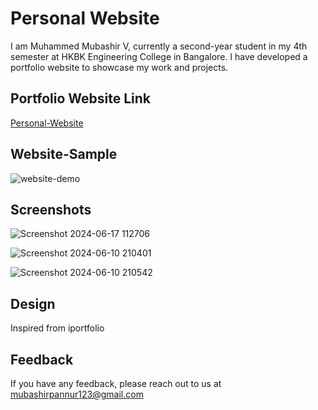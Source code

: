 
# Personal Website

I am Muhammed Mubashir V, currently a second-year student in my 4th semester at HKBK Engineering College in Bangalore. I have developed a portfolio website to showcase my work and projects.


## Portfolio Website Link

[Personal-Website](https://ksn199ms.github.io/Personal-Website/)


## Website-Sample

![website-demo](https://github.com/ksn199ms/Personal-Website/assets/111977017/d92b2115-36ca-449b-8311-72ae29db3b7d)
## Screenshots

![Screenshot 2024-06-17 112706](https://github.com/ksn199ms/Personal-Website/assets/111977017/207347c9-1155-47a8-8a50-9a0bb5dbcb09)

![Screenshot 2024-06-10 210401](https://github.com/ksn199ms/Personal-Website/assets/111977017/72a48642-b0ae-41f9-81e2-a246e2dcda89)

![Screenshot 2024-06-10 210542](https://github.com/ksn199ms/Personal-Website/assets/111977017/ed2cfdfb-d368-40f8-b130-538027243a06)


## Design 

Inspired from iportfolio
## Feedback

If you have any feedback, please reach out to us at mubashirpannur123@gmail.com

